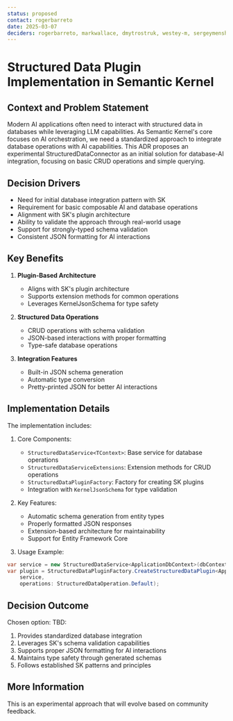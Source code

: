 ```yaml
---
status: proposed
contact: rogerbarreto
date: 2025-03-07
deciders: rogerbarreto, markwallace, dmytrostruk, westey-m, sergeymenshykh
---
```


# Structured Data Plugin Implementation in Semantic Kernel

## Context and Problem Statement

Modern AI applications often need to interact with structured data in databases while leveraging LLM capabilities. As Semantic Kernel's core focuses on AI orchestration, we need a standardized approach to integrate database operations with AI capabilities. This ADR proposes an experimental StructuredDataConnector as an initial solution for database-AI integration, focusing on basic CRUD operations and simple querying.

## Decision Drivers

- Need for initial database integration pattern with SK
- Requirement for basic composable AI and database operations
- Alignment with SK's plugin architecture
- Ability to validate the approach through real-world usage
- Support for strongly-typed schema validation
- Consistent JSON formatting for AI interactions

## Key Benefits

1. **Plugin-Based Architecture**

   - Aligns with SK's plugin architecture
   - Supports extension methods for common operations
   - Leverages KernelJsonSchema for type safety

2. **Structured Data Operations**

   - CRUD operations with schema validation
   - JSON-based interactions with proper formatting
   - Type-safe database operations

3. **Integration Features**

   - Built-in JSON schema generation
   - Automatic type conversion
   - Pretty-printed JSON for better AI interactions

## Implementation Details

The implementation includes:

1. Core Components:

   - `StructuredDataService<TContext>`: Base service for database operations
   - `StructuredDataServiceExtensions`: Extension methods for CRUD operations
   - `StructuredDataPluginFactory`: Factory for creating SK plugins
   - Integration with `KernelJsonSchema` for type validation

2. Key Features:

   - Automatic schema generation from entity types
   - Properly formatted JSON responses
   - Extension-based architecture for maintainability
   - Support for Entity Framework Core

3. Usage Example:

```csharp
var service = new StructuredDataService<ApplicationDbContext>(dbContext);
var plugin = StructuredDataPluginFactory.CreateStructuredDataPlugin<ApplicationDbContext, MyEntity>(
    service,
    operations: StructuredDataOperation.Default);
```

## Decision Outcome

Chosen option: TBD:

1. Provides standardized database integration
2. Leverages SK's schema validation capabilities
3. Supports proper JSON formatting for AI interactions
4. Maintains type safety through generated schemas
5. Follows established SK patterns and principles

## More Information

This is an experimental approach that will evolve based on community feedback.
